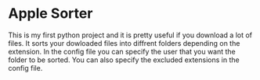# Apple Sorter
This is my first python project and it is pretty useful if you download a lot of files.
It sorts your dowloaded files into diffrent folders depending on the extension.
In the config file you can specify the user that you want the folder to be sorted.
You can also specify the excluded extensions in the config file.
